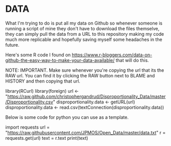 # DATA
What I'm trying to do is put all my data on Github so whenever someone is running a script of mine they don't have to download the files themselve, they can simply pull the data from a URL to this repository making my code much more replicable and hopefully saving myself some headaches in the future. 

Here's some R code I found on https://www.r-bloggers.com/data-on-github-the-easy-way-to-make-your-data-available/ that will do this. 

NOTE: IMPORTANT. Make sure whenever you're copying the url that its the RAW url. You can find it by clicking the RAW button next to BLAME and HISTORY and then copying that url.

library(RCurl)
    library(foreign)
    url <- "https://raw.github.com/christophergandrud/Disproportionality_Data/master/Disproportionality.csv"
    disproportionality.data <- getURL(url)                
    disproportionality.data <- read.csv(textConnection(disproportionality.data))

Below is some code for python you can use as a template. 

import requests
url = "https://raw.githubusercontent.com/JPMOS/Open_Data/master/data.txt"
r = requests.get(url)
text = r.text
print(text)

